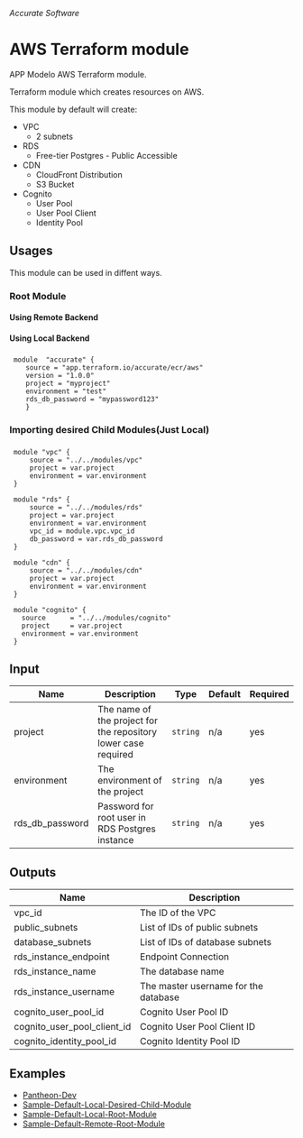 
*Accurate Software*

# AWS Terraform module

APP Modelo AWS Terraform module.

Terraform module which creates resources on AWS.

This module by default will create:
- VPC
  - 2 subnets
- RDS
  - Free-tier Postgres - Public Accessible
- CDN
  - CloudFront Distribution
  - S3 Bucket
- Cognito
  - User Pool
  - User Pool Client
  - Identity Pool

## Usages
This module can be used in diffent ways.

### Root Module
#### Using Remote Backend

#### Using Local Backend
###

     module  "accurate" {    
        source = "app.terraform.io/accurate/ecr/aws"    
        version = "1.0.0"    
        project = "myproject"
        environment = "test"   
        rds_db_password = "mypassword123"
        }

### Importing desired Child Modules(Just Local)
###
     module "vpc" {
         source = "../../modules/vpc"
         project = var.project
         environment = var.environment
     }
     
     module "rds" {
         source = "../../modules/rds"
         project = var.project
         environment = var.environment
         vpc_id = module.vpc.vpc_id
         db_password = var.rds_db_password 
     }
     
     module "cdn" {
         source = "../../modules/cdn"
         project = var.project
         environment = var.environment
     }
     
     module "cognito" {
       source      = "../../modules/cognito"
       project     = var.project
       environment = var.environment
     }

## Input
|  Name|Description   | Type | Default | Required
|--|--|--|--|--|
|  project| The name of the project for the repository lower case required | `string`| n/a | yes |
|  environment | The environment of the project | `string`| n/a | yes |
|  rds_db_password | Password for root user in RDS Postgres instance | `string`| n/a | yes |

## Outputs

|Name|Description  |
|--|--|
|vpc_id  | The ID of the VPC  |
|public_subnets  | List of IDs of public subnets  |
|database_subnets  | List of IDs of database subnets  |
|rds_instance_endpoint  | Endpoint Connection  |
|rds_instance_name  | The database name  |
|rds_instance_username  | The master username for the database  |
|cognito_user_pool_id | Cognito User Pool ID |
|cognito_user_pool_client_id | Cognito User Pool Client ID |
|cognito_identity_pool_id | Cognito Identity Pool ID |



## Examples
  - [Pantheon-Dev](https://git.acclabs.com.br/gitlab/acc/aplicacao-modelo-aws/src/tree/master/terraform/dev)
  - [Sample-Default-Local-Desired-Child-Module](https://git.acclabs.com.br/gitlab/acc/aplicacao-modelo-aws/terraform-aws-accurate/tree/master/samples/default)
  - [Sample-Default-Local-Root-Module](https://git.acclabs.com.br/gitlab/acc/aplicacao-modelo-aws/terraform-aws-accurate/tree/master/samples/default)
  - [Sample-Default-Remote-Root-Module](https://git.acclabs.com.br/gitlab/acc/aplicacao-modelo-aws/terraform-aws-accurate/tree/master/samples/default)